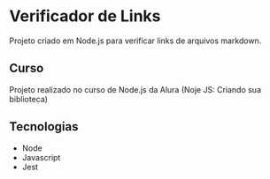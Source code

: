 # Verificador de Links

Projeto criado em Node.js para verificar links de arquivos markdown.

## Curso

Projeto realizado no curso de Node.js da Alura (Noje JS: Criando sua biblioteca)

## Tecnologias

- Node
- Javascript
- Jest